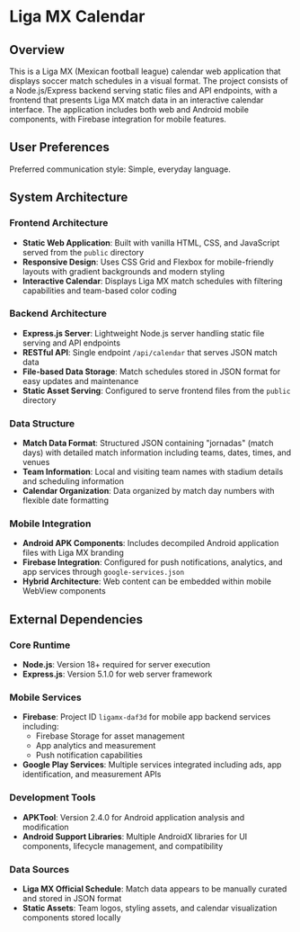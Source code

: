 # Liga MX Calendar

## Overview

This is a Liga MX (Mexican football league) calendar web application that displays soccer match schedules in a visual format. The project consists of a Node.js/Express backend serving static files and API endpoints, with a frontend that presents Liga MX match data in an interactive calendar interface. The application includes both web and Android mobile components, with Firebase integration for mobile features.

## User Preferences

Preferred communication style: Simple, everyday language.

## System Architecture

### Frontend Architecture
- **Static Web Application**: Built with vanilla HTML, CSS, and JavaScript served from the `public` directory
- **Responsive Design**: Uses CSS Grid and Flexbox for mobile-friendly layouts with gradient backgrounds and modern styling
- **Interactive Calendar**: Displays Liga MX match schedules with filtering capabilities and team-based color coding

### Backend Architecture
- **Express.js Server**: Lightweight Node.js server handling static file serving and API endpoints
- **RESTful API**: Single endpoint `/api/calendar` that serves JSON match data
- **File-based Data Storage**: Match schedules stored in JSON format for easy updates and maintenance
- **Static Asset Serving**: Configured to serve frontend files from the `public` directory

### Data Structure
- **Match Data Format**: Structured JSON containing "jornadas" (match days) with detailed match information including teams, dates, times, and venues
- **Team Information**: Local and visiting team names with stadium details and scheduling information
- **Calendar Organization**: Data organized by match day numbers with flexible date formatting

### Mobile Integration
- **Android APK Components**: Includes decompiled Android application files with Liga MX branding
- **Firebase Integration**: Configured for push notifications, analytics, and app services through `google-services.json`
- **Hybrid Architecture**: Web content can be embedded within mobile WebView components

## External Dependencies

### Core Runtime
- **Node.js**: Version 18+ required for server execution
- **Express.js**: Version 5.1.0 for web server framework

### Mobile Services
- **Firebase**: Project ID `ligamx-daf3d` for mobile app backend services including:
  - Firebase Storage for asset management
  - App analytics and measurement
  - Push notification capabilities
- **Google Play Services**: Multiple services integrated including ads, app identification, and measurement APIs

### Development Tools
- **APKTool**: Version 2.4.0 for Android application analysis and modification
- **Android Support Libraries**: Multiple AndroidX libraries for UI components, lifecycle management, and compatibility

### Data Sources
- **Liga MX Official Schedule**: Match data appears to be manually curated and stored in JSON format
- **Static Assets**: Team logos, styling assets, and calendar visualization components stored locally